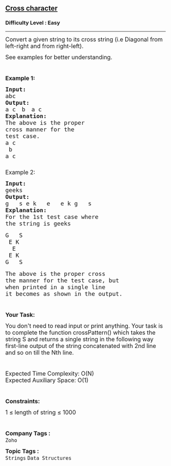 <h2><a href="https://practice.geeksforgeeks.org/problems/cross-character2630/1">Cross character</a></h2><h3>Difficulty Level : Easy</h3><hr><div class="problems_problem_content__Xm_eO"><p><span style="font-size:18px">Convert a given string to its cross string (i.e Diagonal from left-right and from right-left).&nbsp; </span></p>

<p><span style="font-size:18px">See examples for better understanding.</span></p>

<p>&nbsp;</p>

<p><strong><span style="font-size:18px">Example 1:</span></strong></p>

<pre><strong><span style="font-size:18px">Input:</span></strong>
<span style="font-size:18px">abc</span>
<strong><span style="font-size:18px">Output:</span></strong>
<span style="font-size:18px">a c</span> <span style="font-size:18px"> b </span> <span style="font-size:18px">a c</span>
<strong><span style="font-size:18px">Explanation:</span></strong>
<span style="font-size:18px">The above is the proper 
cross manner for the 
test case.</span>
<span style="font-size:18px">a c</span>
<span style="font-size:18px"> b </span>
<span style="font-size:18px">a c</span>

</pre>

<p><span style="font-size:18px">Example 2:</span></p>

<pre><strong><span style="font-size:18px">Input:</span></strong>
<span style="font-size:18px">geeks</span>
<strong><span style="font-size:18px">Output:</span></strong>
<span style="font-size:18px">g   s e k   e   e k g   s</span>
<span style="font-size:18px"><strong>Explanation:</strong></span>
<span style="font-size:18px">For the 1st test case where </span>
<span style="font-size:18px">the string is geeks
</span>
<span style="font-size:18px">G &nbsp; S
&nbsp;E K
&nbsp; E
&nbsp;E K
G &nbsp; S</span>

<span style="font-size:18px">The above is the proper cross </span>
<span style="font-size:18px">the manner for the test case, but </span>
<span style="font-size:18px">when printed in a single line </span>
<span style="font-size:18px">it becomes as shown in the output.</span>
</pre>

<p>&nbsp;</p>

<p><strong><span style="font-size:18px">Your Task:</span></strong></p>

<p><span style="font-size:18px">You don't need to read input or print anything. Your task is to complete the function crossPattern() which takes the string S and returns a single string in the following way first-line output of the string concatenated with 2nd line and so on till the Nth line.</span></p>

<p>&nbsp;</p>

<p><span style="font-size:18px">Expected Time Complexity: O(N)<br>
Expected Auxiliary Space: O(1)</span></p>

<p>&nbsp;</p>

<p><strong><span style="font-size:18px">Constraints:</span></strong></p>

<p><span style="font-size:18px">1 ≤ length of string&nbsp;≤ 1000</span></p>

<p>&nbsp;</p>
</div><p><span style=font-size:18px><strong>Company Tags : </strong><br><code>Zoho</code>&nbsp;<br><p><span style=font-size:18px><strong>Topic Tags : </strong><br><code>Strings</code>&nbsp;<code>Data Structures</code>&nbsp;